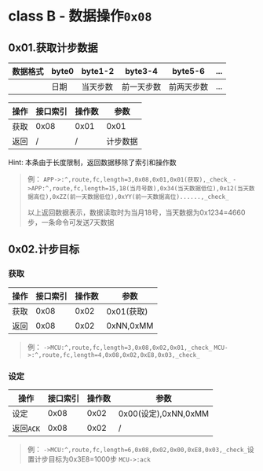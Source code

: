 # class B - 数据操作`0x08`

## 0x01.获取计步数据

| 数据格式 | byte0 | byte1-2 | byte3-4 | byte5-6 | ... |
| ---- | ---- | ---- | ---- | ---- | ---- |
|  | 日期 | 当天步数 | 前一天步数 | 前两天步数 | ... |

| 操作 | 接口索引 | 操作数  | 参数   |
| ---- | ---- | ---- | ---- |
| 获取 | 0x08 | 0x01 | 0x01 |
| 返回 | / | / | 计步数据 |

Hint: 本条由于长度限制，返回数据移除了索引和操作数

> 例：
> `APP->:^,route,fc,length=3,0x08,0x01,0x01(获取),_check_`
> `->APP:^,route,fc,length=15,18(当月号数),0x34(当天数据低位),0x12(当天数据高位),0xZZ(前一天数据低位),0xYY(前一天数据高位)......,_check_`
>
> 以上返回数据表示，数据读取时为当月18号，当天数据为0x1234=4660步，一条命令可发送7天数据


## 0x02.计步目标

### 获取

| 操作 | 接口索引 | 操作数  | 参数   |
| ---- | ---- | ---- | ---- |
| 获取 | 0x08 | 0x02 | 0x01(获取) |
| 返回 | 0x08 | 0x02 | 0xNN,0xMM |

> 例：
> `->MCU:^,route,fc,length=3,0x08,0x02,0x01,_check_`
> `MCU->:^,route,fc,length=4,0x08,0x02,0xE8,0x03,_check_`

### 设定

| 操作 | 接口索引 | 操作数  | 参数   |
| ---- | ---- | ---- | ---- |
| 设定 | 0x08 | 0x02 | 0x00(设定),0xNN,0xMM |
| 返回`ACK` | 0x08 | 0x02 | / |

> 例：
> `->MCU:^,route,fc,length=6,0x08,0x02,0x00,0xE8,0x03,_check_`设置计步目标为0x3E8=1000步
> `MCU->:ack`

